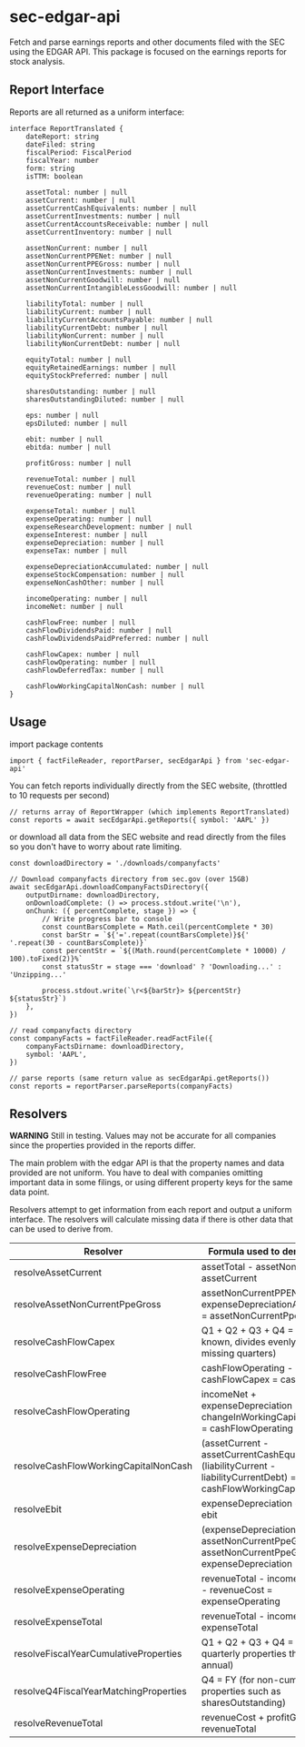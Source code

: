 # sec-edgar-api

Fetch and parse earnings reports and other documents filed with the SEC using the EDGAR API.
This package is focused on the earnings reports for stock analysis.

## Report Interface

Reports are all returned as a uniform interface:

```TS
interface ReportTranslated {
	dateReport: string
	dateFiled: string
	fiscalPeriod: FiscalPeriod
	fiscalYear: number
	form: string
	isTTM: boolean

	assetTotal: number | null
	assetCurrent: number | null
	assetCurrentCashEquivalents: number | null
	assetCurrentInvestments: number | null
	assetCurrentAccountsReceivable: number | null
	assetCurrentInventory: number | null

	assetNonCurrent: number | null
	assetNonCurrentPPENet: number | null
	assetNonCurrentPPEGross: number | null
	assetNonCurrentInvestments: number | null
	assetNonCurrentGoodwill: number | null
	assetNonCurrentIntangibleLessGoodwill: number | null

	liabilityTotal: number | null
	liabilityCurrent: number | null
	liabilityCurrentAccountsPayable: number | null
	liabilityCurrentDebt: number | null
	liabilityNonCurrent: number | null
	liabilityNonCurrentDebt: number | null

	equityTotal: number | null
	equityRetainedEarnings: number | null
	equityStockPreferred: number | null

	sharesOutstanding: number | null
	sharesOutstandingDiluted: number | null

	eps: number | null
	epsDiluted: number | null

	ebit: number | null
	ebitda: number | null

	profitGross: number | null

	revenueTotal: number | null
	revenueCost: number | null
	revenueOperating: number | null

	expenseTotal: number | null
	expenseOperating: number | null
	expenseResearchDevelopment: number | null
	expenseInterest: number | null
	expenseDepreciation: number | null
	expenseTax: number | null

	expenseDepreciationAccumulated: number | null
	expenseStockCompensation: number | null
	expenseNonCashOther: number | null

	incomeOperating: number | null
	incomeNet: number | null

	cashFlowFree: number | null
	cashFlowDividendsPaid: number | null
	cashFlowDividendsPaidPreferred: number | null

	cashFlowCapex: number | null
	cashFlowOperating: number | null
	cashFlowDeferredTax: number | null

	cashFlowWorkingCapitalNonCash: number | null
}
```

## Usage

import package contents

```TS
import { factFileReader, reportParser, secEdgarApi } from 'sec-edgar-api'
```

You can fetch reports individually directly from the SEC website, (throttled to 10 requests per second)

```TS
// returns array of ReportWrapper (which implements ReportTranslated)
const reports = await secEdgarApi.getReports({ symbol: 'AAPL' })
```

or download all data from the SEC website and read directly from the files so you don't have to worry about rate limiting.

```TS
const downloadDirectory = './downloads/companyfacts'

// Download companyfacts directory from sec.gov (over 15GB)
await secEdgarApi.downloadCompanyFactsDirectory({
    outputDirname: downloadDirectory,
    onDownloadComplete: () => process.stdout.write('\n'),
    onChunk: ({ percentComplete, stage }) => {
        // Write progress bar to console
        const countBarsComplete = Math.ceil(percentComplete * 30)
        const barStr = `${'='.repeat(countBarsComplete)}${' '.repeat(30 - countBarsComplete)}`
        const percentStr = `${(Math.round(percentComplete * 10000) / 100).toFixed(2)}%`
        const statusStr = stage === 'download' ? 'Downloading...' : 'Unzipping...'

        process.stdout.write(`\r<${barStr}> ${percentStr} ${statusStr}`)
    },
})

// read companyfacts directory
const companyFacts = factFileReader.readFactFile({
    companyFactsDirname: downloadDirectory,
    symbol: 'AAPL',
})

// parse reports (same return value as secEdgarApi.getReports())
const reports = reportParser.parseReports(companyFacts)
```

## Resolvers

**WARNING** Still in testing. Values may not be accurate for all companies since the properties provided in the reports differ.

The main problem with the edgar API is that the property names and data provided are not uniform. You have to deal with companies omitting important data
in some filings, or using different property keys for the same data point.

Resolvers attempt to get information from each report and output a uniform interface. The resolvers will calculate missing data if there is other data that can be used to derive from.

| Resolver                              | Formula used to derive values                                                                                            |
| ------------------------------------- | ------------------------------------------------------------------------------------------------------------------------ |
| resolveAssetCurrent                   | assetTotal - assetNonCurrent = assetCurrent                                                                              |
| resolveAssetNonCurrentPpeGross        | assetNonCurrentPPENet + expenseDepreciationAccumulated = assetNonCurrentPpeGross                                         |
| resolveCashFlowCapex                  | Q1 + Q2 + Q3 + Q4 = FY (if FY known, divides evenly between missing quarters)                                            |
| resolveCashFlowFree                   | cashFlowOperating - cashFlowCapex = cashFlowFree                                                                         |
| resolveCashFlowOperating              | incomeNet + expenseDepreciation - changeInWorkingCapitalNonCash = cashFlowOperating                                      |
| resolveCashFlowWorkingCapitalNonCash  | (assetCurrent - assetCurrentCashEquivalents) - (liabilityCurrent - liabilityCurrentDebt) = cashFlowWorkingCapitalNonCash |
| resolveEbit                           | expenseDepreciation + ebitda = ebit                                                                                      |
| resolveExpenseDepreciation            | (expenseDepreciationFY / assetNonCurrentPpeGrossFY) x assetNonCurrentPpeGross = expenseDepreciation                      |
| resolveExpenseOperating               | revenueTotal - incomeOperating - revenueCost = expenseOperating                                                          |
| resolveExpenseTotal                   | revenueTotal - incomeNet = expenseTotal                                                                                  |
| resolveFiscalYearCumulativeProperties | Q1 + Q2 + Q3 + Q4 = FY (for quarterly properties that add to annual)                                                     |
| resolveQ4FiscalYearMatchingProperties | Q4 = FY (for non-cumulative properties such as sharesOutstanding)                                                        |
| resolveRevenueTotal                   | revenueCost + profitGross = revenueTotal                                                                                 |

